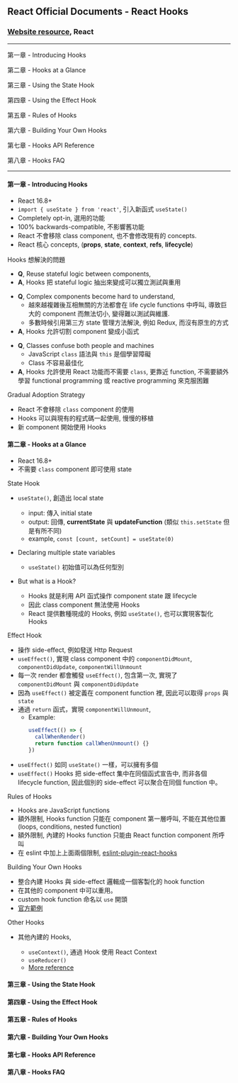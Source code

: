 ## React Official Documents - React Hooks

### [Website resource](https://reactjs.org/docs/hooks-intro.html), React

---

第一章 - Introducing Hooks

第二章 - Hooks at a Glance

第三章 - Using the State Hook

第四章 - Using the Effect Hook

第五章 - Rules of Hooks

第六章 - Building Your Own Hooks

第七章 - Hooks API Reference

第八章 - Hooks FAQ

---

#### 第一章 - Introducing Hooks

- React 16.8+
- `import { useState } from 'react'`, 引入新函式 `useState()`
- Completely opt-in, 選用的功能
- 100% backwards-compatible, 不影響舊功能
- React 不會移除 class component, 也不會修改現有的 concepts.
- React 核心 concepts, (**props**, **state**, **context**, **refs**, **lifecycle**)

Hooks 想解決的問題

- **Q**, Reuse stateful logic between components,
- **A**, Hooks 把 stateful logic 抽出來變成可以獨立測試與重用

* **Q**, Complex components become hard to understand,
  - 越來越複雜後互相無關的方法都會在 life cycle functions 中呼叫, 導致巨大的 component 而無法切小, 變得難以測試與維護.
  - 多數時候引用第三方 state 管理方法解決, 例如 Redux, 而沒有原生的方式
* **A**, Hooks 允許切割 component 變成小函式

- **Q**, Classes confuse both people and machines
  - JavaScript `class` 語法與 `this` 是個學習障礙
  - Class 不容易最佳化
- **A**, Hooks 允許使用 React 功能而不需要 `class`, 更靠近 function, 不需要額外學習 functional programming 或 reactive programming 來克服困難

Gradual Adoption Strategy

- React 不會移除 `class` component 的使用
- Hooks 可以與現有的程式碼一起使用, 慢慢的移植
- 新 component 開始使用 Hooks

#### 第二章 - Hooks at a Glance

- React 16.8+
- 不需要 `class` component 即可使用 state

State Hook

- `useState()`, 創造出 local state

  - input: 傳入 initial state
  - output: 回傳, **currentState** 與 **updateFunction** (類似 `this.setState` 但是有所不同)
  - example, `const [count, setCount] = useState(0)`

- Declaring multiple state variables

  - `useState()` 初始值可以為任何型別

- But what is a Hook?

  - Hooks 就是利用 API 函式操作 component state 跟 lifecycle
  - 因此 class component 無法使用 Hooks
  - React 提供數種現成的 Hooks, 例如 `useState()`, 也可以實現客製化 Hooks

Effect Hook

- 操作 side-effect, 例如發送 Http Request
- `useEffect()`, 實現 class component 中的 `componentDidMount`, `componentDidUpdate`, `componentWillUnmount`
- 每一次 render 都會觸發 `useEffect()`, 包含第一次, 實現了 `componentDidMount` 與 `componentDidUpdate`
- 因為 `useEffect()` 被定義在 component function 裡, 因此可以取得 `props` 與 `state`
- 通過 `return` 函式，實現 `componentWillUnmount`,
  - Example:
    ```javascript
    useEffect(() => {
      callWhenRender()
      return function callWhenUnmount() {}
    })
    ```
- `useEffect()` 如同 `useState()` 一樣，可以擁有多個
- `useEffect()` Hooks 把 side-effect 集中在同個函式宣告中, 而非各個 lifecycle function, 因此個別的 side-effect 可以聚合在同個 function 中。

Rules of Hooks

- Hooks are JavaScript functions
- 額外限制, Hooks function 只能在 component 第一層呼叫, 不能在其他位置 (loops, conditions, nested function)
- 額外限制, 內建的 Hooks function 只能由 React function component 所呼叫
- 在 eslint 中加上上面兩個限制, [eslint-plugin-react-hooks](https://www.npmjs.com/package/eslint-plugin-react-hooks)

Building Your Own Hooks

- 整合內建 Hooks 與 side-effect 邏輯成一個客製化的 hook function
- 在其他的 component 中可以重用。
- custom hook function 命名以 `use` 開頭
- [官方範例](https://reactjs.org/docs/hooks-overview.html#building-your-own-hooks)

Other Hooks

- 其他內建的 Hooks,

  - `useContext()`, 通過 Hook 使用 React Context
  - `useReducer()`
  - [More reference](https://reactjs.org/docs/hooks-reference.html)

#### 第三章 - Using the State Hook

#### 第四章 - Using the Effect Hook

#### 第五章 - Rules of Hooks

#### 第六章 - Building Your Own Hooks

#### 第七章 - Hooks API Reference

#### 第八章 - Hooks FAQ
